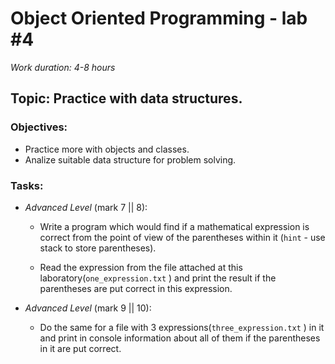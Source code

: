 # Object Oriented Programming - lab #4

_Work duration: 4-8 hours_

## Topic: Practice with data structures.

### Objectives:
- Practice more with objects and classes.
- Analize suitable data structure for problem solving.

### Tasks:

- _Advanced Level_ (mark 7 || 8):
    - Write a program which would find if a mathematical expression is correct from the point of view of the parentheses within it (`hint` - use stack to store parentheses).

    - Read the expression from the file attached at this laboratory(`one_expression.txt` ) and print the result if the parentheses are put correct in this expression.

- _Advanced Level_ (mark 9 || 10):
    - Do the same for a file with 3 expressions(`three_expression.txt` ) in it and print in console information about all of them if the parentheses in it are put correct. 